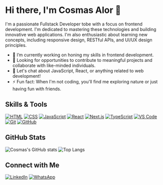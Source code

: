 # Hi there, I'm Cosmas Alor 👋

I'm a passionate Fullstack Developer tobe with a focus on frontend development. I'm dedicated to mastering these technologies and building innovative web applications. I'm also enthusiastic about learning new concepts, including responsive design, RESTful APIs, and UI/UX design principles.

- 🔭 I’m currently working on honing my skills in frontend development.
- 💼 Looking for opportunities to contribute to meaningful projects and collaborate with like-minded individuals.
- 💬 Let's chat about JavaScript, React, or anything related to web development!
- ⚡ Fun fact: When I'm not coding, you'll find me exploring nature or just having fun with friends.

## Skills & Tools

[![HTML](https://img.shields.io/badge/-HTML-05122A?style=flat&logo=HTML5)](#) 
[![CSS](https://img.shields.io/badge/-CSS-05122A?style=flat&logo=CSS3)](#) 
[![JavaScript](https://img.shields.io/badge/-JavaScript-05122A?style=flat&logo=javascript)](#) 
[![React](https://img.shields.io/badge/-React-05122A?style=flat&logo=react)](#) 
[![Next.js](https://img.shields.io/badge/-Next.js-05122A?style=flat&logo=next.js)](#) 
[![TypeScript](https://img.shields.io/badge/-TypeScript-05122A?style=flat&logo=typescript)](#) 
[![VS Code](https://img.shields.io/badge/-VS%20Code-05122A?style=flat&logo=visual-studio-code)](#) 
[![Git](https://img.shields.io/badge/-Git-05122A?style=flat&logo=git)](#) 
[![GitHub](https://img.shields.io/badge/-GitHub-05122A?style=flat&logo=github)](#)

## GitHub Stats

![Cosmas's GitHub stats](https://github-readme-stats.vercel.app/api?username=cosmasalor&show_icons=true&theme=radical)
![Top Langs](https://github-readme-stats.vercel.app/api/top-langs/?username=cosmasalor&layout=compact&theme=radical)

## Connect with Me

[![LinkedIn](https://img.shields.io/badge/-LinkedIn-blue?style=flat&logo=LinkedIn&logoColor=white)](https://www.linkedin.com/in/cosmasalor) 
[![WhatsApp](https://img.shields.io/badge/-WhatsApp-green?style=flat&logo=WhatsApp&logoColor=white)](https://wa.me/201142632324)

